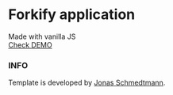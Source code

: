 # Forkify application

Made with vanilla JS<br>
<a href="https://vanilla-js-forkify.netlify.app/">Check DEMO</a><br>

### INFO
Template is developed by <a href="https://twitter.com/jonasschmedtman">Jonas Schmedtmann</a>.